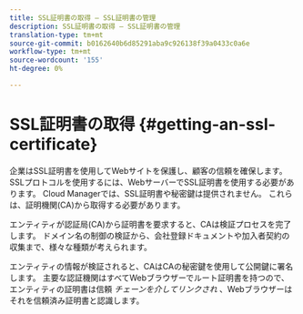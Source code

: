 ```yaml
---
title: SSL証明書の取得 — SSL証明書の管理
description: SSL証明書の取得 — SSL証明書の管理
translation-type: tm+mt
source-git-commit: b0162640b6d85291aba9c926138f39a0433c0a6e
workflow-type: tm+mt
source-wordcount: '155'
ht-degree: 0%

---
```



# SSL証明書の取得 {#getting-an-ssl-certificate}

企業はSSL証明書を使用してWebサイトを保護し、顧客の信頼を確保します。 SSLプロトコルを使用するには、WebサーバーでSSL証明書を使用する必要があります。 Cloud Managerでは、SSL証明書や秘密鍵は提供されません。 これらは、証明機関(CA)から取得する必要があります。

エンティティが認証局(CA)から証明書を要求すると、CAは検証プロセスを完了します。 ドメイン名の制御の検証から、会社登録ドキュメントや加入者契約の収集まで、様々な種類が考えられます。

エンティティの情報が検証されると、CAはCAの秘密鍵を使用して公開鍵に署名します。 主要な認証機関はすべてWebブラウザーでルート証明書を持つので、エンティティの証明書は信頼 *チェーンを介してリンクされ* 、Webブラウザーはそれを信頼済み証明書と認識します。

